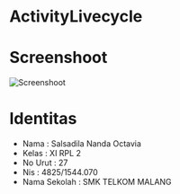 # ActivityLivecycle
# Screenshoot
![Screenshoot](https://doc.google.com/uc?id=0B6dQ_77su8ceNzBlbTVBWGJJNjQ)
# Identitas
<ul>
<li>Nama : Salsadila Nanda Octavia
<li>Kelas : XI RPL 2
<li>No Urut : 27
<li>Nis : 4825/1544.070
<li>Nama Sekolah : SMK TELKOM MALANG
</ul>
